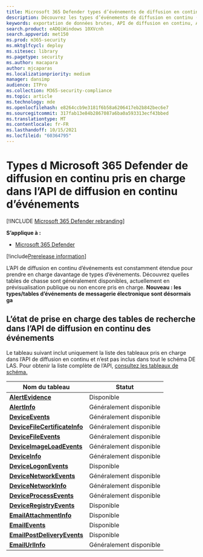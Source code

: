 ```yaml
---
title: Microsoft 365 Defender types d’événements de diffusion en continu pris en charge dans l’API de diffusion en continu d’événements
description: Découvrez les types d’événements de diffusion en continu (tableaux) pris en charge par l’API de diffusion en continu
keywords: exportation de données brutes, API de diffusion en continu, API, hubs d’événements, stockage Azure, compte de stockage, recherche, partage de données brutes
search.product: eADQiWindows 10XVcnh
search.appverid: met150
ms.prod: m365-security
ms.mktglfcycl: deploy
ms.sitesec: library
ms.pagetype: security
ms.author: macapara
author: mjcaparas
ms.localizationpriority: medium
manager: dansimp
audience: ITPro
ms.collection: M365-security-compliance
ms.topic: article
ms.technology: mde
ms.openlocfilehash: e8264ccb9e3181f6b58a6206417eb2b842bec6e7
ms.sourcegitcommit: 317fab13e84b2867087a6ba0a593313ecf43bbed
ms.translationtype: MT
ms.contentlocale: fr-FR
ms.lasthandoff: 10/15/2021
ms.locfileid: "60364795"
---
```

# <a name="supported-microsoft-365-defender-streaming-event-types-in-event-streaming-api"></a>Types d Microsoft 365 Defender de diffusion en continu pris en charge dans l’API de diffusion en continu d’événements

[!INCLUDE [Microsoft 365 Defender rebranding](../../includes/microsoft-defender.md)]

**S’applique à :**
- [Microsoft 365 Defender](https://go.microsoft.com/fwlink/?linkid=2118804)

[!include[Prerelease information](../../includes/prerelease.md)]


L’API de diffusion en continu d’événements est constamment étendue pour prendre en charge davantage de types d’événements. Découvrez quelles tables de chasse sont généralement disponibles, actuellement en prévisualisation publique ou non encore pris en charge. 
**Nouveau : les types/tables d’événements de messagerie électronique sont désormais ga**

## <a name="hunting-tables-support-status-in-event-streaming-api"></a>L’état de prise en charge des tables de recherche dans l’API de diffusion en continu des événements

Le tableau suivant inclut uniquement la liste des tableaux pris en charge dans l’API de diffusion en continu et n’est pas inclus dans tout le schéma DE LAS. Pour obtenir la liste complète de l’API, [consultez les tableaux de schéma.](advanced-hunting-schema-tables.md#learn-the-schema-tables)


| Nom du tableau | Statut |
|------------|-------------|
| **[AlertEvidence](advanced-hunting-alertevidence-table.md)** | Disponible |
| **[AlertInfo](advanced-hunting-alertinfo-table.md)** | Généralement disponible  |
| **[DeviceEvents](advanced-hunting-deviceevents-table.md)** |Généralement disponible |
| **[DeviceFileCertificateInfo](advanced-hunting-DeviceFileCertificateInfo-table.md)** |Généralement disponible |
| **[DeviceFileEvents](advanced-hunting-devicefileevents-table.md)** | Généralement disponible |
| **[DeviceImageLoadEvents](advanced-hunting-deviceimageloadevents-table.md)** | Généralement disponible |
| **[DeviceInfo](advanced-hunting-deviceinfo-table.md)** | Généralement disponible |
| **[DeviceLogonEvents](advanced-hunting-devicelogonevents-table.md)** | Disponible |
| **[DeviceNetworkEvents](advanced-hunting-devicenetworkevents-table.md)** |Généralement disponible |
| **[DeviceNetworkInfo](advanced-hunting-devicenetworkinfo-table.md)** | Généralement disponible |
| **[DeviceProcessEvents](advanced-hunting-deviceprocessevents-table.md)** | Généralement disponible |
| **[DeviceRegistryEvents](advanced-hunting-deviceregistryevents-table.md)** | Disponible |
| **[EmailAttachmentInfo](advanced-hunting-emailattachmentinfo-table.md)** | Disponible |
| **[EmailEvents](advanced-hunting-emailevents-table.md)** | Disponible |
| **[EmailPostDeliveryEvents](advanced-hunting-emailpostdeliveryevents-table.md)** | Disponible |
| **[EmailUrlInfo](advanced-hunting-emailurlinfo-table.md)** | Généralement disponible |


